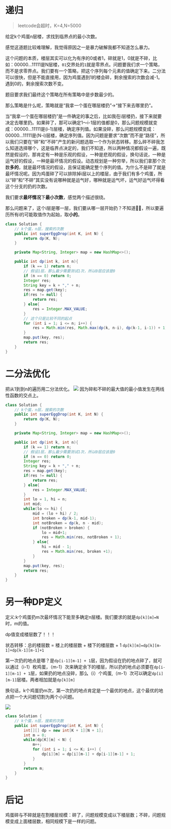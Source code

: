 # 递归
> leetcode会超时，K=4,N=5000 

给定k个鸡蛋n层楼，求找到临界点的最小次数。

感觉这道题比较难理解，我觉得原因之一是暴力破解我都不知道怎么暴力。

这个问题的本质，楼层其实可以化为有序的0或者1，碎就是1，0就是不碎，比如：00000...11111是N层楼，`01`交界处的`1`就是零界点。问题要我们求一个策略，而不是求零界点。我们要有一个策略，把这个序列每个元素的值确定下来。二分法可以很快，但是不能直接用，因为鸡蛋遇到1的楼会碎，剩余搜索的次数会减-1。遇到0的，剩余搜索次数不变。

题目要求我们最终这个策略在所有策略中是步数最少的。

那么策略是什么呢，策略就是“我拿一个蛋在哪层楼扔”->“接下来去哪里扔”。

当“我拿一个蛋在哪层楼扔”是一件确定的事之后，比如我在i层楼扔，接下来就要决定去哪里扔。如果碎了，那可以确定1～i-1层的值都是0，那么问题规模就变成：00000...11111是(i-1)层楼，确定序列值。如果没碎，那么问题规模变成：00000...11111是(N-i)层楼，确定序列值。因为问题是要求“次数”而不是“路径”，所以我们只要在“碎”和“不碎”产生的新问题选取一个作为状态转移。那么碎不碎我怎么知道选择哪个，这是临界点决定的，我们不知道，所以两种情况都假设一遍，既然是假设的，那肯定有一种是乐观的假设，一种是悲观的假设，换句话说，一种是运气好的假设，一种是最坏情况的假设。动态规划是一种穷举，所以我们拿那个次数**多的**，就是最坏情况的假设，且保证能确定整个序列的值。为什么不是碎了就是最坏情况呢。因为鸡蛋碎了可以排除掉i层以上的楼层，由于我们有多个鸡蛋，所以“碎”和“不碎”其实没有说哪种就是运气好，哪种就是运气坏，运气好运气坏得看这个分支的扔的次数。

我们要求**最坏情况**下**最小次数**，感觉两个描述很绕。

那么问题来了，这个i层是哪一层，我们要从哪一层开始扔？不知道🤷‍♂️，所以要遍历所有i的可能取值作为起始，取**小的**。

```java
class Solution {
    // k个蛋，n层，搜索的次数
    public int superEggDrop(int K, int N) {
        return dp(K, N);
    }

    private Map<String, Integer> map = new HashMap<>();

    public int dp(int k, int n){
        if (k == 1) return n;
        // 假设1层，那么最少需要测试1次，所以0层应该是0
        if (n == 0) return 0;
        Integer res;
        String key = k + "," + n;
        res = map.get(key);
        if(res != null) {
            return res;
        } else{
            res = Integer.MAX_VALUE;
        }
        // 这个只是比较不同的起点
        for (int i = 1; i <= n; i++) {
            res = Math.min(res, Math.max(dp(k, n-i), dp(k-1, i-1)) + 1);
        }
        map.put(key, res);
        return res;
    }
}
```

# 二分法优化
把从1到到n的遍历用二分法优化。
![](../images/20200925072637.png)
因为碎和不碎的最大值的最小值发生在两线性函数的交点上。
```java
class Solution {
    // k个蛋，n层，搜索的次数
    public int superEggDrop(int K, int N) {
        return dp(K, N);
    }

    private Map<String, Integer> map = new HashMap<>();

    public int dp(int k, int n){
        if (k == 1) return n;
        // 假设1层，那么最少需要测试1次，所以0层应该是0
        if (n == 0) return 0;
        Integer res;
        String key = k + "," + n;
        res = map.get(key);
        if(res != null) {
            return res;
        } else{
            res = Integer.MAX_VALUE;
        }
        int lo = 1, hi = n;
        int mid;
        while(lo <= hi) {
            mid = (lo + hi) / 2;
            int broken = dp(k-1, mid-1);
            int notBroken = dp(k, n - mid);
            if (notBroken > broken) {
                lo = mid+1;
                res = Math.min(res, notBroken + 1);
            } else{
                hi = mid - 1;
                res = Math.min(res, broken +1);
            }
        }
        map.put(key, res);
        return res;
    }
}
```

# 另一种DP定义
定义:k个鸡蛋扔m次最坏情况下能至多确定n层楼。我们要求的就是`dp[k][m]=N`时，m的值。

dp值变成楼层数了！！！

状态转移：总的楼层数 = 楼上的楼层数 + 楼下的楼层数 + 1
`dp[k][m]=dp[k][m-1]+dp[k-1][m-1]+1`

第一次扔的地点是哪？是`dp[i-1][m-1] + 1`层，因为假设在扔的地点碎了，就可以通过（i-1）枚鸡蛋，（m-1）次来确定余下的楼层，所以扔的地点必须要在`dp[i-1][m-1] + 1`层，如果扔的地点没碎，那么（i）个鸡蛋,（m-1）次可以确定`dp[i][m-1]`层楼。两者相加就是`dp[k][m]`

换句话，k个鸡蛋扔m次，第一次扔的地点肯定是一个最优的地点，这个最优的地点把一个大问题切割为两个小问题。

![](../images/20200927100138.png)


```java
class Solution {
    // k个蛋，n层，搜索的次数
    public int superEggDrop(int K, int N) {
        int[][] dp = new int[K + 1][N + 1];
        int m = 0;
        while(dp[K][m] < N) {
            m++;
            for (int i = 1; i <= K; i++) {
                dp[i][m] = dp[i][m-1] + dp[i-1][m-1] + 1;
            }
        }
        return m;
    }
}
```

# 后记
鸡蛋碎与不碎就是在割楼层规模：碎了，问题规模变成以下楼层数；不碎，问题规模变成上面楼层数，相同规模下是一样的问题。
